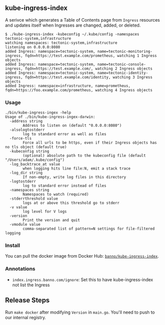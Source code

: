 ## kube-ingress-index

A serivce which generates a Table of Contents page from `Ingress` resources and updates itself when Ingresses are changed, added, or deleted.

```
$ ./kube-ingress-index -kubeconfig ~/.kube/config -namespaces tectonic-system,infrastructure
watching namespaces: tectonic-system,infrastructure
listening on 0.0.0.0:8080
added Ingress: namespace=tectonic-system, name=tectonic-monitoring-ingress, fqdn=https://test.example.com/prometheus, watching 1 Ingress objects
added Ingress: namespace=tectonic-system, name=tectonic-console-ingress, fqdn=https://test.example.com/, watching 2 Ingress objects
added Ingress: namespace=tectonic-system, name=tectonic-identity-ingress, fqdn=https://test.example.com/identity, watching 3 Ingress objects
added Ingress: namespace=infrastructure, name=prometheus, fqdn=https://foo.example.com/prometheus, watching 4 Ingress objects
```

### Usage

```
./bin/kube-ingress-ingex -help
Usage of ./bin/kube-ingress-ingex-darwin:
  -address string
    	Address to listen on (default "0.0.0.0:8080")
  -alsologtostderr
    	log to standard error as well as files
  -force-tls
    	Force all urls to be https, even if their Ingress objects has no tls object (default true)
  -kubeconfig string
    	(optional) absolute path to the kubeconfig file (default "/Users/adam/.kube/config")
  -log_backtrace_at value
    	when logging hits line file:N, emit a stack trace
  -log_dir string
    	If non-empty, write log files in this directory
  -logtostderr
    	log to standard error instead of files
  -namespaces string
    	Namespaces to watch (required)
  -stderrthreshold value
    	logs at or above this threshold go to stderr
  -v value
    	log level for V logs
  -version
    	Print the version and quit
  -vmodule value
    	comma-separated list of pattern=N settings for file-filtered logging
```

### Install

You can pull the docker image from Docker Hub: [`banno/kube-ingress-index`](https://hub.docker.com/r/banno/kube-ingress-index/).

### Annotations

- `index.ingress.banno.com/ignore`: Set this to have kube-ingress-index not list the Ingress

## Release Steps

Run `make docker` after modifying `Version` in `main.go`. You'll need to push to our internal registry.
